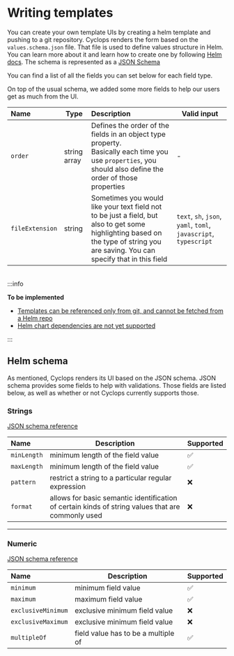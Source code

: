 # Writing templates

You can create your own template UIs by creating a helm template and pushing to a git repository. Cyclops renders the
form based on the `values.schema.json` file. That file is used to define values structure in Helm. You can learn more
about it and learn how to create one by following [Helm docs](https://helm.sh/docs/topics/charts/#schema-files). The 
schema is represented as a [JSON Schema](https://json-schema.org/)

You can find a list of all the fields you can set below for each field type.

On top of the usual schema, we added some more fields to help our users get as much from the UI.

| Name            | Type         | Description                                                                                                                                                                       | Valid input                                                      |
|:----------------|--------------|:----------------------------------------------------------------------------------------------------------------------------------------------------------------------------------|------------------------------------------------------------------|
| `order`         | string array | Defines the order of the fields in an object type property. <br/> Basically each time you use `properties`, you should also define the order of those properties                  | -                                                                |
| `fileExtension` | string       | Sometimes you would like your text field not to be just a field, but also to get some highlighting based on the type of string you are saving. You can specify that in this field | `text`, `sh`, `json`, `yaml`, `toml`, `javascript`, `typescript` |

<br/>
:::info

**To be implemented**
- [Templates can be referenced only from git, and cannot be fetched from a Helm repo](https://github.com/cyclops-ui/cyclops/issues/74)
- [Helm chart dependencies are not yet supported](https://github.com/cyclops-ui/cyclops/issues/75)

:::

## Helm schema

As mentioned, Cyclops renders its UI based on the JSON schema. JSON schema provides some fields to help with validations. Those fields are listed below, as well as whether or not Cyclops currently supports those.

### Strings

[JSON schema reference](https://json-schema.org/understanding-json-schema/reference/string)

| Name        | Description                                                                                        | Supported          | 
|:------------|----------------------------------------------------------------------------------------------------|--------------------|
| `minLength` | minimum length of the field value                                                                  | :white_check_mark: |
| `maxLength` | minimum length of the field value                                                                  | :white_check_mark: | 
| `pattern`   | restrict a string to a particular regular expression                                               | :x:                |
| `format`    | allows for basic semantic identification of certain kinds of string values that are commonly used  | :x:                |

<hr/>

### Numeric

[JSON schema reference](https://json-schema.org/understanding-json-schema/reference/numeric)

| Name               | Description                         | Supported          | 
|:-------------------|-------------------------------------|--------------------|
| `minimum`          | minimum field value                 | :white_check_mark: |
| `maximum`          | maximum field value                 | :white_check_mark: |
| `exclusiveMinimum` | exclusive minimum field value       | :x:                |
| `exclusiveMaximum` | exclusive minimum field value       | :x:                |
| `multipleOf`       | field value has to be a multiple of | :white_check_mark: |
